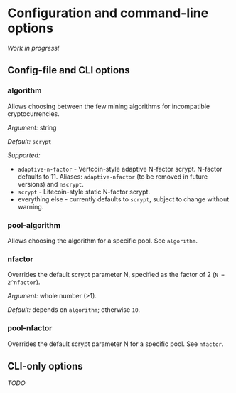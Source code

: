 # Configuration and command-line options

*Work in progress!*


## Config-file and CLI options

### algorithm

Allows choosing between the few mining algorithms for incompatible
cryptocurrencies.

*Argument:* string

*Default:* `scrypt`

*Supported:*

* `adaptive-n-factor` - Vertcoin-style adaptive N-factor scrypt.
  N-factor defaults to 11. Aliases: `adaptive-nfactor` (to be removed
  in future versions) and `nscrypt`.
* `scrypt` - Litecoin-style static N-factor scrypt.
* everything else - currently defaults to `scrypt`, subject to change
  without warning.

### pool-algorithm

Allows choosing the algorithm for a specific pool. See `algorithm`.

### nfactor

Overrides the default scrypt parameter N, specified as the factor of 2
(`N = 2^nfactor`).

*Argument:* whole number (>1).

*Default:* depends on `algorithm`; otherwise `10`.

### pool-nfactor

Overrides the default scrypt parameter N for a specific pool. See `nfactor`.

## CLI-only options

*TODO*
